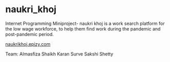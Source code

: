 # naukri_khoj
Internet Programming Miniproject- naukri khoj is a work search platform for the low wage workforce, to help them find work during the pandemic and post-pandemic period.

[naukrikhoj.epizy.com](naukrikhoj.epizy.com)

Team:
Almasfiza Shaikh
Karan Surve
Sakshi Shetty

